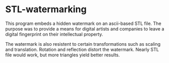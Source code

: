 # STL-watermarking

This program embeds a hidden watermark on an ascii-based STL file. The purpose was to provide a means for digital artists and companies to leave a digital fingerprint on their intellectual property.

The watermark is also resistent to certain transformations such as scaling and translation. Rotation and reflection distort the watermark. Nearly STL file would work, but more triangles yield better results.
